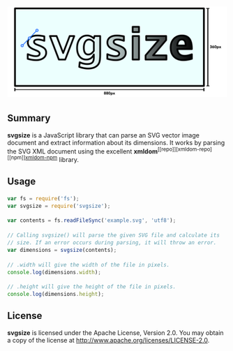 ![svgsize](assets/svgsize-logo.svg)
===

Summary
---
**svgsize** is a JavaScript library that can
parse an SVG vector image document and extract information about its dimensions.
It works by parsing the SVG XML document using the excellent
**xmldom**<sup>[\[repo]][xmldom-repo][\[npm]][xmldom-npm]</sup> library.

Usage
---
```JavaScript
var fs = require('fs');
var svgsize = require('svgsize');

var contents = fs.readFileSync('example.svg', 'utf8');

// Calling svgsize() will parse the given SVG file and calculate its
// size. If an error occurs during parsing, it will throw an error.
var dimensions = svgsize(contents);

// .width will give the width of the file in pixels.
console.log(dimensions.width);

// .height will give the height of the file in pixels.
console.log(dimensions.height);
```

License
---
**svgsize** is licensed under the Apache License, Version 2.0.
You may obtain a copy of the license at
http://www.apache.org/licenses/LICENSE-2.0.

[xmldom-repo]: https://github.com/jindw/xmldom
[xmldom-npm]:  https://www.npmjs.com/package/xmldom

